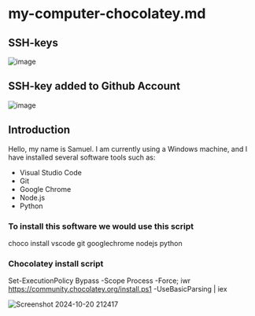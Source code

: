 # my-computer-chocolatey.md

## SSH-keys    
![image](https://github.com/user-attachments/assets/e936a7fa-1e76-4bea-ad32-ba9c166079f2)

## SSH-key added to Github Account
![image](https://github.com/user-attachments/assets/0231403f-ada8-4204-8e37-4a9c15aa9a73)

## Introduction
Hello, my name is Samuel. I am currently using a Windows machine, and I have installed several software tools such as:
- Visual Studio Code
- Git
- Google Chrome
- Node.js
- Python

### To install this software we would use this script 
choco install vscode git googlechrome nodejs python

### Chocolatey install script 
Set-ExecutionPolicy Bypass -Scope Process -Force; iwr https://community.chocolatey.org/install.ps1 -UseBasicParsing | iex

![Screenshot 2024-10-20 212417](https://github.com/user-attachments/assets/e0cd2b6e-b6a7-4621-9529-752b11c94585)








